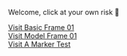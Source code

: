 <html>
    <body style="margin : 0px; overflow: hidden;">
        <p>Welcome, click at your own risk 🧛</p>
      <a href="/basicFrame01.html">Visit Basic Frame 01</a>
        <br/>
      <a href="/aframe_gltfmodel.html">Visit Model Frame 01</a>
        <br/>
      <a href="/a_marker01.html">Visit A Marker Test</a>
    </body>
</html>
